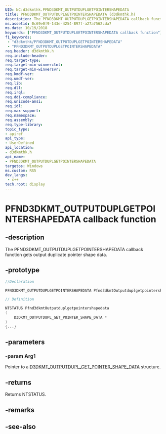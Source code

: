 ```yaml
---
UID: NC:d3dkmthk.PFND3DKMT_OUTPUTDUPLGETPOINTERSHAPEDATA
title: PFND3DKMT_OUTPUTDUPLGETPOINTERSHAPEDATA (d3dkmthk.h)
description: The PFND3DKMT_OUTPUTDUPLGETPOINTERSHAPEDATA callback function gets output duplicate pointer shape data.
ms.assetid: 0c69e0f9-143e-4254-897f-a27a7562cda7
ms.date: 10/19/2018
keywords: ["PFND3DKMT_OUTPUTDUPLGETPOINTERSHAPEDATA callback function"]
f1_keywords:
 - "d3dkmthk/PFND3DKMT_OUTPUTDUPLGETPOINTERSHAPEDATA"
 - "PFND3DKMT_OUTPUTDUPLGETPOINTERSHAPEDATA"
req.header: d3dkmthk.h
req.include-header:
req.target-type:
req.target-min-winverclnt:
req.target-min-winversvr:
req.kmdf-ver:
req.umdf-ver:
req.lib:
req.dll:
req.irql: 
req.ddi-compliance:
req.unicode-ansi:
req.idl:
req.max-support:
req.namespace:
req.assembly:
req.type-library: 
topic_type: 
- apiref
api_type: 
- UserDefined
api_location: 
- d3dkmthk.h
api_name: 
- PFND3DKMT_OUTPUTDUPLGETPOINTERSHAPEDATA
targetos: Windows
ms.custom: RS5
dev_langs:
 - c++
tech.root: display
---
```


# PFND3DKMT_OUTPUTDUPLGETPOINTERSHAPEDATA callback function

## -description

The PFND3DKMT_OUTPUTDUPLGETPOINTERSHAPEDATA callback function gets output duplicate pointer shape data.

## -prototype

```cpp
//Declaration

PFND3DKMT_OUTPUTDUPLGETPOINTERSHAPEDATA Pfnd3dkmtOutputduplgetpointershapedata; 

// Definition

NTSTATUS Pfnd3dkmtOutputduplgetpointershapedata 
(
	D3DKMT_OUTPUTDUPL_GET_POINTER_SHAPE_DATA *
)
{...}

```

## -parameters

### -param Arg1

Pointer to a [D3DKMT_OUTPUTDUPL_GET_POINTER_SHAPE_DATA](ns-d3dkmthk-_d3dkmt_outputdupl_get_pointer_shape_data.md) structure.

## -returns

Returns NTSTATUS.


## -remarks




## -see-also
